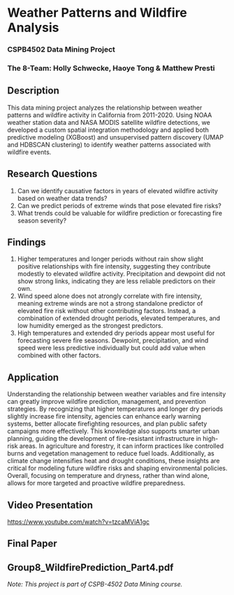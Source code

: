 # Weather Patterns and Wildfire Analysis 
### CSPB4502 Data Mining Project
### The 8-Team: Holly Schwecke, Haoye Tong & Matthew Presti 


## Description
This data mining project analyzes the relationship between weather patterns and wildfire activity in California from 2011-2020. Using NOAA weather station data and NASA MODIS satellite wildfire detections, we developed a custom spatial integration methodology and applied both predictive modeling (XGBoost) and unsupervised pattern discovery (UMAP and HDBSCAN clustering) to identify weather patterns associated with wildfire events.

## Research Questions
1. Can we identify causative factors in years of elevated wildfire activity based on weather data trends?
2. Can we predict periods of extreme winds that pose elevated fire risks?
3. What trends could be valuable for wildfire prediction or forecasting fire season severity?


## Findings
1. Higher temperatures and longer periods without rain show slight positive relationships with fire intensity, suggesting they contribute modestly to elevated wildfire activity. Precipitation and dewpoint did not show strong links, indicating they are less reliable predictors on their own.
2. Wind speed alone does not atrongly correlate with fire intensity, meaning extreme winds are not a strong standalone predictor of elevated fire risk without other contributing factors. Instead, a combination of extended drought periods, elevated temperatures, and low humidity emerged as the strongest predictors.
3. High temperatures and extended dry periods appear most useful for forecasting severe fire seasons. Dewpoint, precipitation, and wind speed were less predictive individually but could add value when combined with other factors.

## Application
Understanding the relationship between weather variables and fire intensity can greatly improve wildfire prediction, management, and prevention strategies. By recognizing that higher temperatures and longer dry periods slightly increase fire intensity, agencies can enhance early warning systems, better allocate firefighting resources, and plan public safety campaigns more effectively. This knowledge also supports smarter urban planning, guiding the development of fire-resistant infrastructure in high-risk areas. In agriculture and forestry, it can inform practices like controlled burns and vegetation management to reduce fuel loads. Additionally, as climate change intensifies heat and drought conditions, these insights are critical for modeling future wildfire risks and shaping environmental policies. Overall, focusing on temperature and dryness, rather than wind alone, allows for more targeted and proactive wildfire preparedness. 

## Video Presentation
https://www.youtube.com/watch?v=tzcaMViA1gc

## Final Paper
Group8_WildfirePrediction_Part4.pdf
---
*Note: This project is part of CSPB-4502 Data Mining course.*
